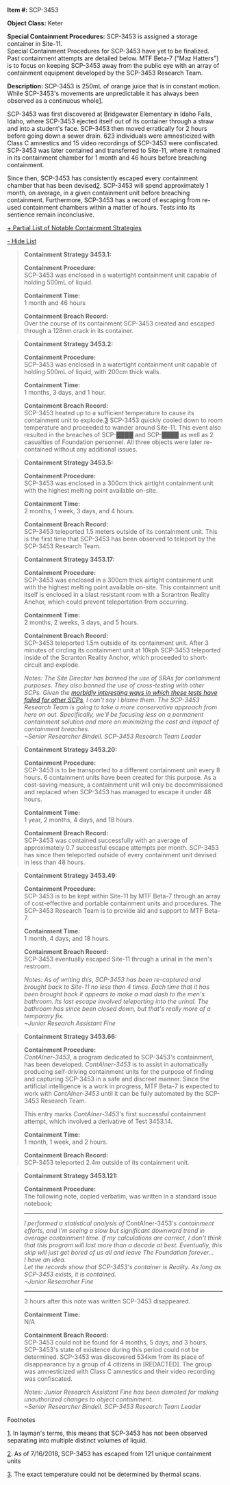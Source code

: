 **Item #:** SCP-3453

**Object Class:** Keter

**Special Containment Procedures:** SCP-3453 is assigned a storage container in Site-11.  
Special Containment Procedures for SCP-3453 have yet to be finalized. Past containment attempts are detailed below. MTF Beta-7 ("Maz Hatters") is to focus on keeping SCP-3453 away from the public eye with an array of containment equipment developed by the SCP-3453 Research Team.

**Description:** SCP-3453 is 250mL of orange juice that is in constant motion. While SCP-3453's movements are unpredictable it has always been observed as a continuous whole[1](javascript:;).

SCP-3453 was first discovered at Bridgewater Elementary in Idaho Falls, Idaho, where SCP-3453 ejected itself out of its container through a straw and into a student's face. SCP-3453 then moved erratically for 2 hours before going down a sewer drain. 623 individuals were amnesticized with Class C amnestics and 15 video recordings of SCP-3453 were confiscated. SCP-3453 was later contained and transferred to Site-11, where it remained in its containment chamber for 1 month and 46 hours before breaching containment.

Since then, SCP-3453 has consistently escaped every containment chamber that has been devised[2](javascript:;). SCP-3453 will spend approximately 1 month, on average, in a given containment unit before breaching containment. Furthermore, SCP-3453 has a record of escaping from re-used containment chambers within a matter of hours. Tests into its sentience remain inconclusive.

[+ Partial List of Notable Containment Strategies](javascript:;)

[\- Hide List](javascript:;)

> **Containment Strategy 3453.1:**
> 
> **Containment Procedure:**  
> SCP-3453 was enclosed in a watertight containment unit capable of holding 500mL of liquid.
> 
> **Containment Time:**  
> 1 month and 46 hours
> 
> **Containment Breach Record:**  
> Over the course of its containment SCP-3453 created and escaped through a 128nm crack in its container.

> **Containment Strategy 3453.2:**
> 
> **Containment Procedure:**  
> SCP-3453 was enclosed in a watertight containment unit capable of holding 500mL of liquid, with 200cm thick walls.
> 
> **Containment Time:**  
> 1 months, 3 days, and 1 hour.
> 
> **Containment Breach Record:**  
> SCP-3453 heated up to a sufficient temperature to cause its containment unit to explode.[3](javascript:;) SCP-3453 quickly cooled down to room temperature and proceeded to wander around Site-11. This event also resulted in the breaches of SCP-████ and SCP-████ as well as 2 casualties of Foundation personnel. All three objects were later re-contained without any additional issues.

> **Containment Strategy 3453.5:**
> 
> **Containment Procedure:**  
> SCP-3453 was enclosed in a 300cm thick airtight containment unit with the highest melting point available on-site.
> 
> **Containment Time:**  
> 2 months, 1 week, 3 days, and 4 hours.
> 
> **Containment Breach Record:**  
> SCP-3453 teleported 1.5 meters outside of its containment unit. This is the first time that SCP-3453 has been observed to teleport by the SCP-3453 Research Team.

> **Containment Strategy 3453.17:**
> 
> **Containment Procedure:**  
> SCP-3453 was enclosed in a 300cm thick airtight containment unit with the highest melting point available on-site. This containment unit itself is enclosed in a blast resistant room with a Scrantron Reality Anchor, which could prevent teleportation from occurring.
> 
> **Containment Time:**  
> 2 months, 2 weeks, 3 days, and 5 hours.
> 
> **Containment Breach Record:**  
> SCP-3453 teleported 1.5m outside of its containment unit. After 3 minutes of circling its containment unit at 10kph SCP-3453 teleported inside of the Scranton Reality Anchor, which proceeded to short-circuit and explode.
> 
> _Notes: The Site Director has banned the use of SRAs for containment purposes. They also banned the use of cross-testing with other SCPs. Given the [morbidly interesting ways in which these tests have failed for other SCPs](/scp-3127), I can't say I blame them. The SCP-3453 Research Team is going to take a more conservative approach from here on out. Specifically, we'll be focusing less on a permanent containment solution and more on minimizing the cost and impact of containment breaches._  
> _~Senior Researcher Bindell. SCP-3453 Research Team Leader_

> **Containment Strategy 3453.20:**
> 
> **Containment Procedure:**  
> SCP-3453 is to be transported to a different containment unit every 8 hours. 6 containment units have been created for this purpose. As a cost-saving measure, a containment unit will only be decommissioned and replaced when SCP-3453 has managed to escape it under 48 hours.
> 
> **Containment Time:**  
> 1 year, 2 months, 4 days, and 18 hours.
> 
> **Containment Breach Record:**  
> SCP-3453 was contained successfully with an average of approximately 0.7 successful escape attempts per month. SCP-3453 has since then teleported outside of every containment unit devised in less than 48 hours.

> **Containment Strategy 3453.49:**
> 
> **Containment Procedure:**  
> SCP-3453 is to be kept within Site-11 by MTF Beta-7 through an array of cost-effective and portable containment units and procedures. The SCP-3453 Research Team is to provide aid and support to MTF Beta-7.
> 
> **Containment Time:**  
> 1 month, 4 days, and 18 hours.
> 
> **Containment Breach Record:**  
> SCP-3453 eventually escaped Site-11 through a urinal in the men's restroom.
> 
> _Notes: As of writing this, SCP-3453 has been re-captured and brought back to Site-11 no less than 4 times. Each time that it has been brought back it appears to make a mad dash to the men's bathroom. Its last escape involved teleporting into the urinal. The bathroom has since been closed down, but that's really more of a temporary fix._  
> _~Junior Research Assistant Fine_

> **Containment Strategy 3453.66:**
> 
> **Containment Procedure:**  
> _ContAIner-3453_, a program dedicated to SCP-3453's containment, has been developed. _ContAIner-3453_ is to assist in automatically producing self-driving containment units for the purpose of finding and capturing SCP-3453 in a safe and discreet manner. Since the artificial intelligence is a work in progress, MTF Beta-7 is expected to work with _ContAIner-3453_ until it can be fully automated by the SCP-3453 Research Team.
> 
> This entry marks _ContAIner-3453_'s first successful containment attempt, which involved a derivative of Test 3453.14.
> 
> **Containment Time:**  
> 1 month, 1 week, and 2 hours.
> 
> **Containment Breach Record:**  
> SCP-3453 teleported 2.4m outside of its containment unit.

> **Containment Strategy 3453.121:**
> 
> **Containment Procedure:**  
> The following note, copied verbatim, was written in a standard issue notebook:
> 
> * * *
> 
> _I performed a statistical analysis of_ ContAIner-3453's _containment efforts, and I'm seeing a slow but significant downward trend in average containment time. If my calculations are correct, I don't think that this program will last more than a decade at best. Eventually, this skip will just get bored of us all and leave The Foundation forever…_  
> _I have an idea._  
> _Let the records show that SCP-3453's container is Reality. As long as SCP-3453 exists, it is contained._  
> _~Junior Researcher Fine_
> 
> * * *
> 
> 3 hours after this note was written SCP-3453 disappeared.
> 
> **Containment Time:**  
> N/A
> 
> **Containment Breach Record:**  
> SCP-3453 could not be found for 4 months, 5 days, and 3 hours. SCP-3453's state of existence during this period could not be determined. SCP-3453 was discovered 534km from its place of disappearance by a group of 4 citizens in \[REDACTED\]. The group was amnesticized with Class C amnestics and their video recording was confiscated.
> 
> _Notes: Junior Research Assistant Fine has been demoted for making unauthorized changes to object containment._  
> _~Senior Researcher Bindell. SCP-3453 Research Team Leader_

Footnotes

[1](javascript:;). In layman's terms, this means that SCP-3453 has not been observed separating into multiple distinct volumes of liquid.

[2](javascript:;). As of 7/16/2018, SCP-3453 has escaped from 121 unique containment units

[3](javascript:;). The exact temperature could not be determined by thermal scans.